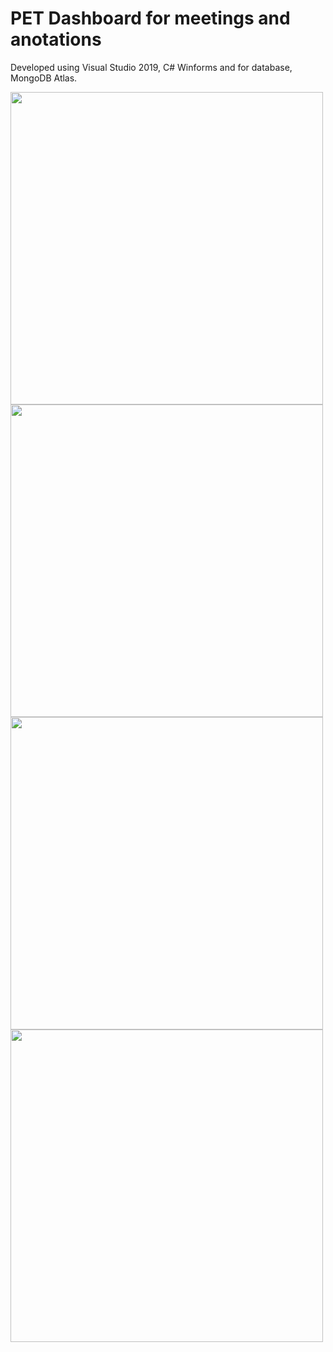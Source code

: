 # PET Dashboard for meetings and anotations

Developed using Visual Studio 2019, C# Winforms and for database, MongoDB Atlas.

<div>
<img src="https://user-images.githubusercontent.com/51216389/87236349-b10f6480-c3be-11ea-86c7-c47554e3adb5.png" width="500">
<img src="https://user-images.githubusercontent.com/51216389/87236351-b371be80-c3be-11ea-9ca9-de3e30a99f46.png" width="500">
<img src="https://user-images.githubusercontent.com/51216389/87236358-d1d7ba00-c3be-11ea-85c2-7c5afb3cd7cf.png" width="500">
<img src="https://user-images.githubusercontent.com/51216389/87236391-60e4d200-c3bf-11ea-9037-8f2f55d9db96.png" width="500">
</div>

